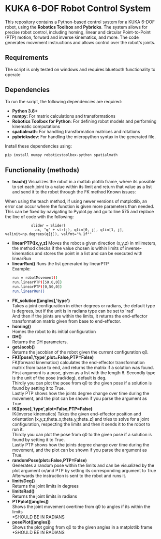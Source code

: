 # KUKA 6-DOF Robot Control System

This repository contains a Python-based control system for a KUKA 6-DOF robot, using the **Robotics Toolbox** and **Pybricks**. The system allows for precise robot control, including homing, linear and circular Point-to-Point (PTP) motion, forward and inverse kinematics, and more. The code generates movement instructions and allows control over the robot's joints.

## Requirements

The script is only tested on windows and requires bluetooth functionality to operate

## Dependencies

To run the script, the following dependencies are required:
- **Python 3.8+**
- **numpy**: For matrix calculations and transformations
- **Robotics Toolbox for Python**: For defining robot models and performing kinematic computations
- **spatialmath**: For handling transformation matrices and rotations
- **pybricksdev**: For handling the micropython syntax in the generated file.

Install these dependencies using:
```bash
pip install numpy roboticstoolbox-python spatialmath
```
## Functionality (methods)
- **teach()**
  Visualizes the robot in a matlab plotlib frame, where its possible to set each joint to a value within its limit and return that value as a list and send it to the robot through the FK method
Known issues:

When using the teach method, if using newer versions of matplotlib, an error can occur where the function is given more parameters than needed.
This can be fixed by navigating to Pyplot.py and go to line 575 and replace the line of code with the following:

                slider = Slider(
                  ax, "q" + str(j), qlim[0, j], qlim[1, j], valinit=np.degrees(q[j]), valfmt="%.1f°"
- **linearPTP([x,y,z]**
  Moves the robot a given direction (x,y,z) in milimeters, the method checks if the value chosen is within limits of inverse-kinematics and stores the point in a list and can be executed with linearRun
- **linearRun()**
  Runs the list generated by linearPTP <br>
  Example:
  ````bash
  run = robotMovement()
  run.linearPTP([50,0,0])
  run.linearPTP([0,50,0])
  run.linearRun()
  ````
- **FK_solution([angles],'type')** <br>
  Takes a joint configuration in either degrees or radians, the default type is degrees, but if the unit is in radians type can be set to 'rad' <br>
  And then if the joints are within the limits, it returns the end-effector transformation matrix given from base to end-effector.
- **homing()** <br>
  Homes the robot to its initial configuration
- **DH()** <br>
  Returns the DH parameters.
- **getJacob()** <br>
  Returns the jacobian of the robot given the current configuration q0.
- **FK([pose],'type',plot=False,PTP=False)** <br>
  FK(forward kinematics) calculates the end-effector transformation matrix from base to end, and returns the matrix if a solution was found. <br>
  First argument is a pose, given as a list with the length 6. Secondly type is the unit of the pose (rad/deg), default is deg.<br>
  Thirdly you can plot the pose from q0 to the given pose if a solution is found by setting it to True.<br>
  Lastly PTP shows how the joints degree change over time during the movement, and the plot can be shown if you parse the argument as True.
- **IK([pose],'type',plot=False,PTP=False)** <br>
  IK(inverse kinematics) Takes the given end-effector position and orientation [x,y,z,theta_x,theta_y,theta_z] and tries to solve for a joint configuration, respecting the limits and then it sends it to the robot 
  to run it. <br>
  Thirdly you can plot the pose from q0 to the given pose if a solution is found by setting it to True.<br>
  Lastly PTP shows how the joints degree change over time during the movement, and the plot can be shown if you parse the argument as True.
- **randomPose(plot=False,PTP=False)** <br>
  Generates a random pose within the limits and can be visualized by the plot argument or/and PTP by setting its corresponding argument to True <br>
  Afterwards the instruction is sent to the robot and runs it.
- **limitsDeg()** <br>
  Returns the joint limits in degrees
- **limitsRad()** <br>
  Returns the joint limits in radians
- **PTPplot([angles])** <br>
  Shows the joint movement overtime from q0 to angles if its within the limits <br>
  *SHOULD BE IN RADIANS
- **posePlot([angles])** <br>
  Shows the plot going from q0 to the given angles in a matplotlib frame
  *SHOULD BE IN RADIANS
  
  
